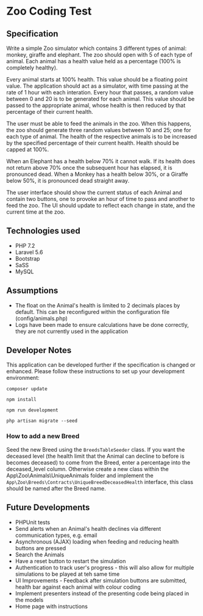 # Zoo Coding Test
## Specification
Write a simple Zoo simulator which contains 3 different types of animal: monkey,
giraffe and elephant. The zoo should open with 5 of each type of animal.
Each animal has a health value held as a percentage (100% is completely healthy).

Every animal starts at 100% health. This value should be a floating point value.
The application should act as a simulator, with time passing at the rate of 1 hour
with each interation. Every hour that passes, a random value between 0 and 20 is to be
generated for each animal. This value should be passed to the appropriate animal, whose
health is then reduced by that percentage of their current health.

The user must be able to feed the animals in the zoo. When this happens, the zoo
should generate three random values between 10 and 25; one for each type of animal. The
health of the respective animals is to be increased by the specified percentage of their
current health. Health should be capped at 100%.

When an Elephant has a health below 70% it cannot walk. If its health does not
return above 70% once the subsequent hour has elapsed, it is pronounced dead.
When a Monkey has a health below 30%, or a Giraffe below 50%, it is pronounced
dead straight away.

The user interface should show the current status of each Animal and contain two
buttons, one to provoke an hour of time to pass and another to feed the zoo. The UI should
update to reflect each change in state, and the current time at the zoo.

## Technologies used
* PHP 7.2
* Laravel 5.6
* Bootstrap
* SaSS
* MySQL

## Assumptions
* The float on the Animal's health is limited to 2 decimals places by default. This can be reconfigured within the configuration file (config/animals.php)
* Logs have been made to ensure calculations have be done correctly, they are not currently used in the application

## Developer Notes
This application can be developed further if the specification is changed or enhanced. Please follow these instructions
to set up your development environment: 

`composer update`

`npm install`

`npm run development`

`php artisan migrate --seed`


### How to add a new Breed
Seed the new Breed using the `BreedsTableSeeder` class. If you want the deceased level (the health limit that the Animal can decline to before is becomes deceased) to come from the Breed, enter a percentage into the deceased_level column. Otherwise create a new class within the App\Zoo\Animals\UniqueAnimals folder and implement the `App\Zoo\Breeds\Contracts\UniqueBreedDeceasedHealth` interface, this class should be named after the Breed name.

## Future Developments
* PHPUnit tests
* Send alerts when an Animal's health declines via different communication types, e.g. email
* Asynchronous (AJAX) loading when feeding and reducing health buttons are pressed
* Search the Animals
* Have a reset button to restart the simulation
* Authentication to track user's progress - this will also allow for multiple simulations to be played at teh same time
* UI Improvements - Feedback after simulation buttons are submitted, health bar against each animal with colour coding
* Implement presenters instead of the presenting code being placed in the models
* Home page with instructions
 
